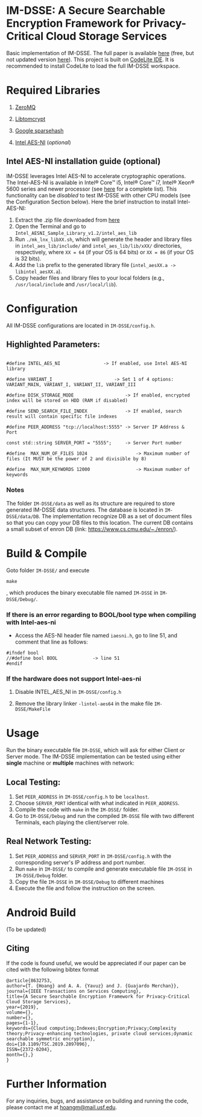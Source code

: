 # IM-DSSE: A Secure Searchable Encryption Framework for Privacy-Critical Cloud Storage Services
Basic implementation of IM-DSSE. The full paper is available [here](https://ieeexplore.ieee.org/abstract/document/8632753) (free, but not updated version [here](https://eprint.iacr.org/2017/1237)). This project is built on [CodeLite IDE](http://codelite.org). It is recommended to install CodeLite to load the full IM-DSSE workspace. 


# Required Libraries
1. [ZeroMQ](http://zeromq.org/intro:get-the-software)

2. [Libtomcrypt](https://github.com/libtom/libtomcrypt)

3. [Google sparsehash](https://github.com/sparsehash/sparsehash)

4. [Intel AES-NI](https://software.intel.com/en-us/articles/download-the-intel-aesni-sample-library) (*optional*)

## Intel AES-NI installation guide (optional)

IM-DSSE leverages Intel AES-NI to accelerate cryptographic operations. The Intel-AES-NI is available in Intel® Core™ i5, Intel® Core™ i7, Intel® Xeon® 5600 series and newer processor (see [here](https://ark.intel.com/Search/FeatureFilter?productType=processors&AESTech=true) for a complete list). This functionality can be *disabled* to test IM-DSSE with other CPU models (see the Configuration Section below). Here the brief instruction to install Intel-AES-NI:


1. Extract the .zip file downloaded from [here](https://software.intel.com/en-us/articles/download-the-intel-aesni-sample-library)
2. Open the Terminal and go to `Intel_AESNI_Sample_Library_v1.2/intel_aes_lib`
3. Run `./mk_lnx_libXX.sh`, which will generate the header and library files in `intel_aes_lib/include/` and `intel_aes_lib/lib/xXX/` directories, respectively, where ``XX = 64`` (if your OS is 64 bits) or ``XX = 86`` (if your OS is 32 bits).
4. Add the `lib` prefix to the generated library file (`intel_aesXX.a -> libintel_aesXX.a`).
5. Copy header files and library files to your local folders (e.g., `/usr/local/include` and `/usr/local/lib`).


# Configuration
All IM-DSSE configurations are located in ```IM-DSSE/config.h```. 

## Highlighted Parameters:
```

#define INTEL_AES_NI				-> If enabled, use Intel AES-NI library

#define VARIANT_I                  		-> Set 1 of 4 options: VARIANT_MAIN, VARIANT_I, VARIANT_II, VARIANT_III

#define DISK_STORAGE_MODE            	   	-> If enabled, encrypted index will be stored on HDD (RAM if disabled)
	
#define SEND_SEARCH_FILE_INDEX        		-> If enabled, search result will contain specific file indexes

#define PEER_ADDRESS "tcp://localhost:5555"	-> Server IP Address & Port

const std::string SERVER_PORT = "5555";		-> Server Port number

#define  MAX_NUM_OF_FILES 1024              	-> Maximum number of files (It MUST be the power of 2 and divisible by 8)

#define  MAX_NUM_KEYWORDS 12000             	-> Maximum number of keywords

```

### Notes

The folder ``IM-DSSE/data`` as well as its structure are required to store generated IM-DSSE data structures. The database is located in ``IM-DSSE/data/DB``. The implementation recognize DB as a set of document files so that you can copy your DB files to this location. The current DB contains a small subset of enron DB (link: https://www.cs.cmu.edu/~./enron/).

# Build & Compile
Goto folder ``IM-DSSE/`` and execute
``` 
make
```

, which produces the binary executable file named ```IM-DSSE``` in ``IM-DSSE/Debug/``.

### If there is an error regarding to BOOL/bool type when compiling with Intel-aes-ni

- Access the AES-NI header file named ``iaesni.h``, go to line 51, and comment that line as follows:

```
#ifndef bool
//#define bool BOOL 			-> line 51
#endif
```

### If the hardware does not support Intel-aes-ni

1. Disable INTEL_AES_NI in ``IM-DSSE/config.h``

2. Remove the library linker ``-lintel-aes64``  in the make file ``IM-DSSE/MakeFile``



# Usage

Run the binary executable file ```IM-DSSE```, which will ask for either Client or Server mode. The IM-DSSE implementation can be tested using either **single** machine or **multiple** machines with network:


## Local Testing:
1. Set ``PEER_ADDRESS`` in ``IM-DSSE/config.h`` to be ``localhost``. 
2. Choose  ``SERVER_PORT`` identical with what indicated in ``PEER_ADDRESS``. 
3. Compile the code with ``make`` in the ``IM-DSSE/`` folder. 
4. Go to ``IM-DSSE/Debug`` and run the compiled ``IM-DSSE`` file with two different Terminals, each playing the client/server role.

## Real Network Testing:
1. Set ``PEER_ADDRESS`` and  ``SERVER_PORT`` in ``IM-DSSE/config.h`` with the corresponding server's IP address  and port number.
2. Run ``make`` in ``IM-DSSE/`` to compile and generate executable file ``IM-DSSE`` in ``IM-DSSE/Debug`` folder.
3. Copy the file ``IM-DSSE`` in ``IM-DSSE/Debug`` to different machines
4. Execute the file and follow the instruction on the screen.


# Android Build

(To be updated)


## Citing

If the code is found useful, we would be appreciated if our paper can be cited with the following bibtex format 

```
@article{8632753, 
author={T. {Hoang} and A. A. {Yavuz} and J. {Guajardo Merchan}}, 
journal={IEEE Transactions on Services Computing}, 
title={A Secure Searchable Encryption Framework for Privacy-Critical Cloud Storage Services}, 
year={2019}, 
volume={}, 
number={}, 
pages={1-1}, 
keywords={Cloud computing;Indexes;Encryption;Privacy;Complexity theory;Privacy-enhancing technologies, private cloud services;dynamic searchable symmetric encryption}, 
doi={10.1109/TSC.2019.2897096}, 
ISSN={2372-0204}, 
month={},}
}
```
# Further Information
For any inquiries, bugs, and assistance on building and running the code, please contact me at  [hoangm@mail.usf.edu](mailto:hoangm@mail.usf.edu?Subject=[IM-DSSE]%20Inquriy).
